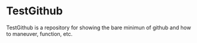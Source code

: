 # TestGithub
TestGithub is a repository for showing the bare minimun of github and how to maneuver, function, etc.
